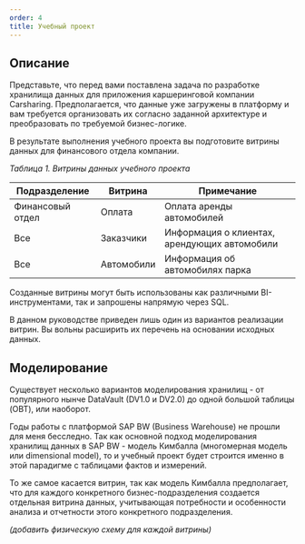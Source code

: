 ```yaml
---
order: 4
title: Учебный проект
---
```


## **Описание**

Представьте, что перед вами поставлена задача по разработке хранилища данных для приложения каршеринговой компании Carsharing. Предполагается, что данные уже загружены в платформу и вам требуется организовать их согласно заданной архитектуре и преобразовать по требуемой бизнес-логике.

В результате выполнения учебного проекта вы подготовите витрины данных для финансового отдела компании.

*Таблица 1. Витрины данных учебного проекта*

| **Подразделение** | **Витрина** | **Примечание**                               |
|-------------------|-------------|----------------------------------------------|
| Финансовый отдел  | Оплата      | Оплата аренды автомобилей                    |
| Все               | Заказчики   | Информация о клиентах, арендующих автомобили |
| Все               | Автомобили  | Информация об автомобилях парка              |

Созданные витрины могут быть использованы как различными BI-инструментами, так и запрошены напрямую через SQL.

<note type="lab" title="Примечание">

В данном руководстве приведен лишь один из вариантов реализации витрин. Вы вольны расширить их перечень на основании исходных данных.

</note>

## **Моделирование**

Существует несколько вариантов моделирования хранилищ - от популярного нынче DataVault (DV1.0 и DV2.0) до одной большой таблицы (OBT), или наоборот.

Годы работы с платформой SAP BW (Business Warehouse) не прошли для меня бесследно. Так как основной подход моделирования хранилищ данных в SAP BW - модель Кимбалла (многомерная модель или dimensional model), то и учебный проект будет строится именно в этой парадигме с таблицами фактов и измерений.

То же самое касается витрин, так как модель Кимбалла предполагает, что для каждого конкретного бизнес-подразделения создается отдельная витрина данных, учитывающая потребности и особенности анализа и отчетности этого конкретного подразделения.

*(добавить физическую схему для каждой витрины)*